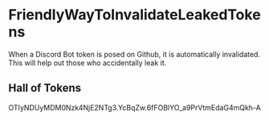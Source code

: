 # FriendlyWayToInvalidateLeakedTokens
When a Discord Bot token is posed on Github, it is automatically invalidated. This will help out those who accidentally leak it.

## Hall of Tokens
OTIyNDUyMDM0Nzk4NjE2NTg3.YcBqZw.6fFOBlYO_a9PrVtmEdaG4mQkh-A
